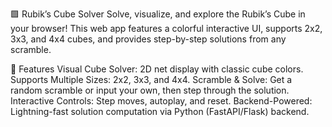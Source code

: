 🟩 Rubik’s Cube Solver
Solve, visualize, and explore the Rubik’s Cube in your browser! This web app features a colorful interactive UI, supports 2x2, 3x3, and 4x4 cubes, and provides step-by-step solutions from any scramble.

🚀 Features
Visual Cube Solver: 2D net display with classic cube colors.
Supports Multiple Sizes: 2x2, 3x3, and 4x4.
Scramble & Solve: Get a random scramble or input your own, then step through the solution.
Interactive Controls: Step moves, autoplay, and reset.
Backend-Powered: Lightning-fast solution computation via Python (FastAPI/Flask) backend.
